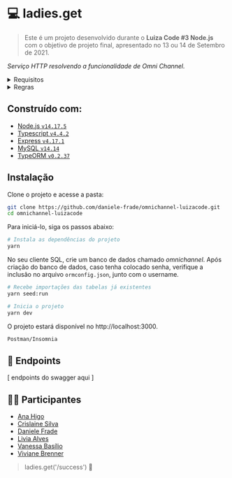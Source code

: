 # 💻 ladies.get

> Este é um projeto desenvolvido durante o **Luiza Code #3 Node.js** com o objetivo de projeto final, apresentado no 13 ou 14 de Setembro de 2021.


*Serviço HTTP resolvendo a funcionalidade de Omni Channel.* 

<details>
  <summary>Requisitos</summary>
  <ul>
    <li>Listar produtos</li>
    <li>Listar lojas físicas</li>
    <li>Cadastrar cliente</li>
    <li>Adicionar um produto na lista de compra da cliente</li>
    <li>Remover um produto da lista de compra da cliente</li>
    <li>Finalizar compra</li>
    <li>Consultar todas as compras realizadas da cliente</li>
  </ul>
</details>

<details>
  <summary>Regras</summary>
    <ul>
    <li>O cliente só pode comprar um produto de cada tipo.</li>
    <li>Após realizar a compra o status dessa compra é 'Realizada'</li>
    <li>E após a retirada do produto na loja física passa a ser 'Retirado'</li>
    </ul>
</details>

## Construído com: 
* [Node.js `v14.17.5`](https://nodejs.org)
* [Typescript `v4.4.2`](https://www.typescriptlang.org/)
* [Express `v4.17.1`](https://expressjs.com/pt-br/)
* [MySQL `v14.14`](https://www.mysql.com/)
* [TypeORM `v0.2.37`](https://typeorm.io/#/)

## Instalação
Clone o projeto e acesse a pasta:

```sh
git clone https://github.com/daniele-frade/omnichannel-luizacode.git
cd omnichannel-luizacode
```

Para iniciá-lo, siga os passos abaixo:

```sh
# Instala as dependências do projeto
yarn
```
No seu cliente SQL, crie um banco de dados chamado *omnichannel*.
Após criação do banco de dados, caso tenha colocado senha, verifique a inclusão no arquivo `ormconfig.json`, junto com o username.

```sh
# Recebe importações das tabelas já existentes
yarn seed:run

# Inicia o projeto
yarn dev
```
O projeto estará disponível no http://localhost:3000. 

```sh
Postman/Insomnia
```

## 📌 Endpoints

[ endpoints do swagger aqui ]



## 👩‍💻 Participantes

* [Ana Higo](https://www.linkedin.com/in/ana-higo)
* [Crislaine Silva](https://www.linkedin.com/in/crislainessilva)
* [Daniele Frade](https://www.linkedin.com/in/daniele-frade/)
* [Livia Alves ](https://www.linkedin.com/in/liviaalvesfernandes)
* [Vanessa Basílio](https://www.linkedin.com/in/vanessabasilio)
* [Viviane Brenner](https://www.linkedin.com/in/viviane-brenner)


>ladies.get('/success') 🚀
